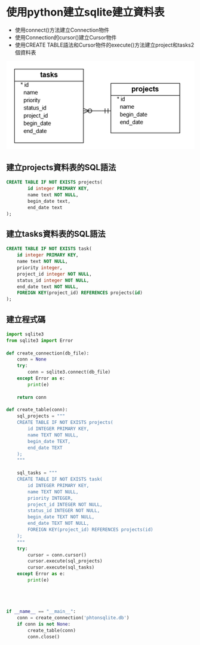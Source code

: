 # 使用python建立sqlite建立資料表
- 使用connect()方法建立Connection物件
- 使用Connection的cursor()建立Cursor物件
- 使用CREATE TABLE語法和Cursor物件的execute()方法建立project和tasks2個資料表

![](./images/pic1.png)

## 建立projects資料表的SQL語法

```sql
CREATE TABLE IF NOT EXISTS projects(
		id integer PRIMARY KEY,
		name text NOT NULL,
		begin_date text,
		end_date text
);
```

## 建立tasks資料表的SQL語法

```sql
CREATE TABLE IF NOT EXISTS task(
	id integer PRIMARY KEY,
	name text NOT NULL,
	priority integer,
	project_id integer NOT NULL,
	status_id integer NOT NULL,
	end_date text NOT NULL,
	FOREIGN KEY(project_id) REFERENCES projects(id)
);
```


## 建立程式碼

```python
import sqlite3
from sqlite3 import Error

def create_connection(db_file):
    conn = None
    try:
        conn = sqlite3.connect(db_file)
    except Error as e:
        print(e)

    return conn

def create_table(conn):
    sql_projects = """
    CREATE TABLE IF NOT EXISTS projects(
		id INTEGER PRIMARY KEY,
		name TEXT NOT NULL,
		begin_date TEXT,
		end_date TEXT
    );
    """

    sql_tasks = """
    CREATE TABLE IF NOT EXISTS task(
		id INTEGER PRIMARY KEY,
		name TEXT NOT NULL,
		priority INTEGER,
		project_id INTEGER NOT NULL,
		status_id INTEGER NOT NULL,
		begin_date TEXT NOT NULL,
		end_date TEXT NOT NULL,
		FOREIGN KEY(project_id) REFERENCES projects(id)
    );
    """
    try:
        cursor = conn.cursor()
        cursor.execute(sql_projects)
        cursor.execute(sql_tasks)
    except Error as e:
        print(e)




if __name__ == "__main__":
    conn = create_connection('phtonsqlite.db')
    if conn is not None:
        create_table(conn)
        conn.close()
```


